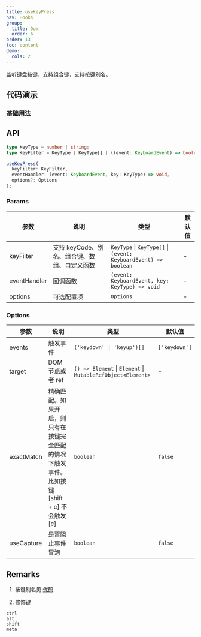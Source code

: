 ```yaml
---
title: useKeyPress
nav: Hooks
group:
  title: Dom
  order: 6
order: 13
toc: content
demo:
  cols: 2
---
```


监听键盘按键，支持组合键，支持按键别名。

## 代码演示

### 基础用法

<!-- prettier-ignore -->
<code src="./demo/demo1.tsx"></code>
<code src="./demo/demo6.tsx"></code>
<code src="./demo/demo7.tsx"></code>
<code src="./demo/demo3.tsx"></code>
<code src="./demo/demo8.tsx"></code>
<code src="./demo/demo4.tsx"></code>
<code src="./demo/demo5.tsx"></code>

## API

```typescript
type KeyType = number | string;
type KeyFilter = KeyType | KeyType[] | ((event: KeyboardEvent) => boolean);

useKeyPress(
  keyFilter: KeyFilter,
  eventHandler: (event: KeyboardEvent, key: KeyType) => void,
  options?: Options
);
```

### Params

| 参数 | 说明 | 类型 | 默认值 |
| --- | --- | --- | --- |
| keyFilter | 支持 keyCode、别名、组合键、数组、自定义函数 | `KeyType` \| `KeyType[]` \| `(event: KeyboardEvent) => boolean` | - |
| eventHandler | 回调函数 | `(event: KeyboardEvent, key: KeyType) => void` | - |
| options | 可选配置项 | `Options` | - |

### Options

| 参数 | 说明 | 类型 | 默认值 |
| --- | --- | --- | --- |
| events | 触发事件 | `('keydown' \| 'keyup')[]` | `['keydown']` |
| target | DOM 节点或者 ref | `() => Element` \| `Element` \| `MutableRefObject<Element>` | - |
| exactMatch | 精确匹配。如果开启，则只有在按键完全匹配的情况下触发事件。比如按键 [shift + c] 不会触发 [c] | `boolean` | `false` |
| useCapture | 是否阻止事件冒泡 | `boolean` | `false` |

## Remarks

1. 按键别名见 [代码](https://github.com/alibaba/hooks/blob/master/packages/hooks/src/useKeyPress/index.ts#L21)

2. 修饰键

```text
ctrl
alt
shift
meta
```
